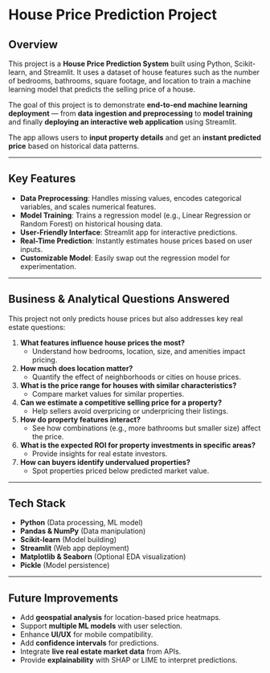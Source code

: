 # House Price Prediction Project

## Overview
This project is a **House Price Prediction System** built using Python, Scikit-learn, and Streamlit. It uses a dataset of house features such as the number of bedrooms, bathrooms, square footage, and location to train a machine learning model that predicts the selling price of a house.

The goal of this project is to demonstrate **end-to-end machine learning deployment** — from **data ingestion and preprocessing** to **model training** and finally **deploying an interactive web application** using Streamlit.

The app allows users to **input property details** and get an **instant predicted price** based on historical data patterns.

---

## Key Features
- **Data Preprocessing**: Handles missing values, encodes categorical variables, and scales numerical features.
- **Model Training**: Trains a regression model (e.g., Linear Regression or Random Forest) on historical housing data.
- **User-Friendly Interface**: Streamlit app for interactive predictions.
- **Real-Time Prediction**: Instantly estimates house prices based on user inputs.
- **Customizable Model**: Easily swap out the regression model for experimentation.

---

## Business & Analytical Questions Answered
This project not only predicts house prices but also addresses key real estate questions:
1. **What features influence house prices the most?**  
   - Understand how bedrooms, location, size, and amenities impact pricing.
2. **How much does location matter?**  
   - Quantify the effect of neighborhoods or cities on house prices.
3. **What is the price range for houses with similar characteristics?**  
   - Compare market values for similar properties.
4. **Can we estimate a competitive selling price for a property?**  
   - Help sellers avoid overpricing or underpricing their listings.
5. **How do property features interact?**  
   - See how combinations (e.g., more bathrooms but smaller size) affect the price.
6. **What is the expected ROI for property investments in specific areas?**  
   - Provide insights for real estate investors.
7. **How can buyers identify undervalued properties?**  
   - Spot properties priced below predicted market value.

---

## Tech Stack
- **Python** (Data processing, ML model)
- **Pandas & NumPy** (Data manipulation)
- **Scikit-learn** (Model building)
- **Streamlit** (Web app deployment)
- **Matplotlib & Seaborn** (Optional EDA visualization)
- **Pickle** (Model persistence)

---

## Future Improvements
- Add **geospatial analysis** for location-based price heatmaps.
- Support **multiple ML models** with user selection.
- Enhance **UI/UX** for mobile compatibility.
- Add **confidence intervals** for predictions.
- Integrate **live real estate market data** from APIs.
- Provide **explainability** with SHAP or LIME to interpret predictions.
